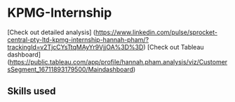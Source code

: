 # KPMG-Internship 
[Check out detailed analysis] (https://www.linkedin.com/pulse/sprocket-central-pty-ltd-kpmg-internship-hannah-pham/?trackingId=v2TjcCYsTtqMAyYr9VjjOA%3D%3D)
[Check out Tableau dashboard] (https://public.tableau.com/app/profile/hannah.pham.analysis/viz/CustomersSegment_16711893179500/Maindashboard)
## Skills used
